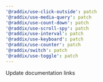 ```yaml
---
'@raddix/use-click-outside': patch
'@raddix/use-media-query': patch
'@raddix/use-count-down': patch
'@raddix/use-scroll-spy': patch
'@raddix/use-interval': patch
'@raddix/use-keyboard': patch
'@raddix/use-counter': patch
'@raddix/switch': patch
'@raddix/use-toggle': patch
---
```


Update documentation links
